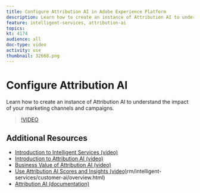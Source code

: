 ```yaml
---
title: Configure Attribution AI in Adobe Experience Platform
description: Learn how to create an instance of Attribution AI to understand the impact of your marketing channels and campaigns.
feature: intelligent-services, attribution-ai
topics:
kt: 4174
audience: all
doc-type: video
activity: use
thumbnail: 32668.png
---
```


# Configure Attribution AI

Learn how to create an instance of Attribution AI to understand the impact of your marketing channels and campaigns.

>[!VIDEO](https://video.tv.adobe.com/v/32668?learn=on)

## Additional Resources

* [Introduction to Intelligent Services (video)](introduction-to-intelligent-services.md)
* [Introduction to Attribution AI (video)](introduction-to-attribution-ai.md)
* [Business Value of Attribution AI (video)](business-value-of-attribution-ai.md)
* [Use Attribution AI Scores and Insights (video)](use-attribution-ai-scores-and-insights.md)rm/intelligent-services/customer-ai/overview.html)
* [Attribution AI (documentation)](https://docs.adobe.com/content/help/en/experience-platform/intelligent-services/attribution-ai/overview.html)